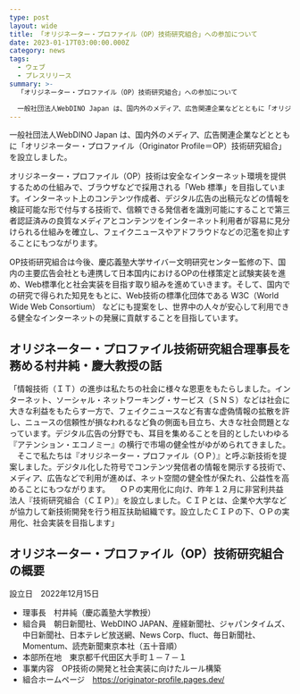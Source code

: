 ```yaml
---
type: post
layout: wide
title: 「オリジネーター・プロファイル（OP）技術研究組合」への参加について
date: 2023-01-17T03:00:00.000Z
category: news
tags:
  - ウェブ
  - プレスリリース
summary: >-
  「オリジネーター・プロファイル（OP）技術研究組合」への参加について

  一般社団法人WebDINO Japan は、国内外のメディア、広告関連企業などとともに「オリジネーター・プロファイル（Originator Profile＝OP）技術研究組合」を設立しました。OP技術研究組合は今後、慶応義塾大学サイバー文明研究センター監修の下、国内の主要広告会社とも連携して日本国内におけるOPの仕様策定と試験実装を進め、Web標準化と社会実装を目指す取り組みを進めていきます。
---
```


一般社団法人WebDINO Japan は、国内外のメディア、広告関連企業などとともに「オリジネーター・プロファイル（Originator Profile＝OP）技術研究組合」を設立しました。

オリジネーター・プロファイル（OP）技術は安全なインターネット環境を提供するための仕組みで、ブラウザなどで採用される「Web 標準」を目指しています。インターネット上のコンテンツ作成者、デジタル広告の出稿元などの情報を検証可能な形で付与する技術で、信頼できる発信者を識別可能にすることで第三者認証済みの良質なメディアとコンテンツをインターネット利用者が容易に見分けられる仕組みを確立し、フェイクニュースやアドフラウドなどの氾濫を抑止することにもつながります。

OP技術研究組合は今後、慶応義塾大学サイバー文明研究センター監修の下、国内の主要広告会社とも連携して日本国内におけるOPの仕様策定と試験実装を進め、Web標準化と社会実装を目指す取り組みを進めていきます。そして、国内での研究で得られた知見をもとに、Web技術の標準化団体である W3C（World Wide Web Consortium） などにも提案をし、世界中の人々が安心して利用できる健全なインターネットの発展に貢献することを目指しています。



## オリジネーター・プロファイル技術研究組合理事長を務める村井純・慶大教授の話
「情報技術（ＩＴ）の進歩は私たちの社会に様々な恩恵をもたらしました。インターネット、ソーシャル・ネットワーキング・サービス（ＳＮＳ）などは社会に大きな利益をもたらす一方で、フェイクニュースなど有害な虚偽情報の拡散を許し、ニュースの信頼性が損なわれるなど負の側面も目立ち、大きな社会問題となっています。デジタル広告の分野でも、耳目を集めることを目的としたいわゆる『アテンション・エコノミー』の横行で市場の健全性がゆがめられてきました。
　そこで私たちは『オリジネーター・プロファイル（ＯＰ）』と呼ぶ新技術を提案しました。デジタル化した符号でコンテンツ発信者の情報を開示する技術で、メディア、広告などで利用が進めば、ネット空間の健全性が保たれ、公益性を高めることにもつながります。
　ＯＰの実用化に向け、昨年１２月に非営利共益法人『技術研究組合（ＣＩＰ）』を設立しました。ＣＩＰとは、企業や大学などが協力して新技術開発を行う相互扶助組織です。設立したＣＩＰの下、ＯＰの実用化、社会実装を目指します」



## オリジネーター・プロファイル（OP）技術研究組合の概要
設立日　2022年12月15日
- 理事長　村井純（慶応義塾大学教授）
- 組合員　朝日新聞社、WebDINO JAPAN、産経新聞社、ジャパンタイムズ、中日新聞社、日本テレビ放送網、News Corp、fluct、毎日新聞社、Momentum、読売新聞東京本社（五十音順）
- 本部所在地　東京都千代田区大手町１－７－１
- 事業内容　OP技術の開発と社会実装に向けたルール構築
- 組合ホームページ　https://originator-profile.pages.dev/
